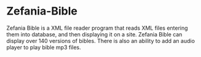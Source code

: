 Zefania-Bible
=============

Zefania Bible is a XML file reader program that reads XML files entering them into database, and then displaying it on a site. Zefania Bible can display over 140 versions of bibles. There is also an ability to add an audio player to play bible mp3 files.
